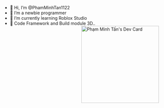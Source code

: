 - 👋 Hi, I’m @PhamMinhTan1122
- 👀 I’m a newbie programmer 
- 🌱 I’m currently learning Roblox Studio
- 🎈 Code Framework and Build module 3D..
<a href="https://app.daily.dev/Tan1602"><img src="https://api.daily.dev/devcards/ac1c5205ed8647549b63f5fc2bcbffca.png?r=dot" width="250" align="right" align="top" alt="Phạm Minh Tấn's Dev Card"/></a>
<!---
PhamMinhTan1122/PhamMinhTan1122 is a ✨ special ✨ repository because its `README.md` (this file) appears on your GitHub profile.
You can click the Preview link to take a look at your changes.
--->
